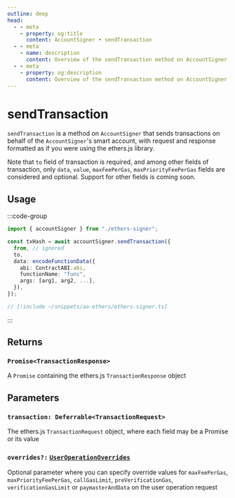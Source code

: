 ```yaml
---
outline: deep
head:
  - - meta
    - property: og:title
      content: AccountSigner • sendTransaction
  - - meta
    - name: description
      content: Overview of the sendTransaction method on AccountSigner in aa-ethers
  - - meta
    - property: og:description
      content: Overview of the sendTransaction method on AccountSigner in aa-ethers
---
```


# sendTransaction

`sendTransaction` is a method on `AccountSigner` that sends transactions on behalf of the `AccountSigner`'s smart account, with request and response formatted as if you were using the ethers.js library.

Note that `to` field of transaction is required, and among other fields of transaction, only `data`, `value`, `maxFeePerGas`, `maxPriorityFeePerGas` fields are considered and optional. Support for other fields is coming soon.

## Usage

:::code-group

```ts [example.ts]
import { accountSigner } from "./ethers-signer";

const txHash = await accountSigner.sendTransaction({
  from, // ignored
  to,
  data: encodeFunctionData({
    abi: ContractABI.abi,
    functionName: "func",
    args: [arg1, arg2, ...],
  }),
});
```

```ts [ethers-signer.ts]
// [!include ~/snippets/aa-ethers/ethers-signer.ts]
```

:::

## Returns

### `Promise<TransactionResponse>`

A `Promise` containing the ethers.js `TransactionResponse` object

## Parameters

### `transaction: Deferrable<TransactionRequest>`

The ethers.js `TransactionRequest` object, where each field may be a Promise or its value

### `overrides?:` [`UserOperationOverrides`](/packages/aa-core/smart-account-client/types/userOperationOverrides.md)

Optional parameter where you can specify override values for `maxFeePerGas`, `maxPriorityFeePerGas`, `callGasLimit`, `preVerificationGas`, `verificationGasLimit` or `paymasterAndData` on the user operation request
